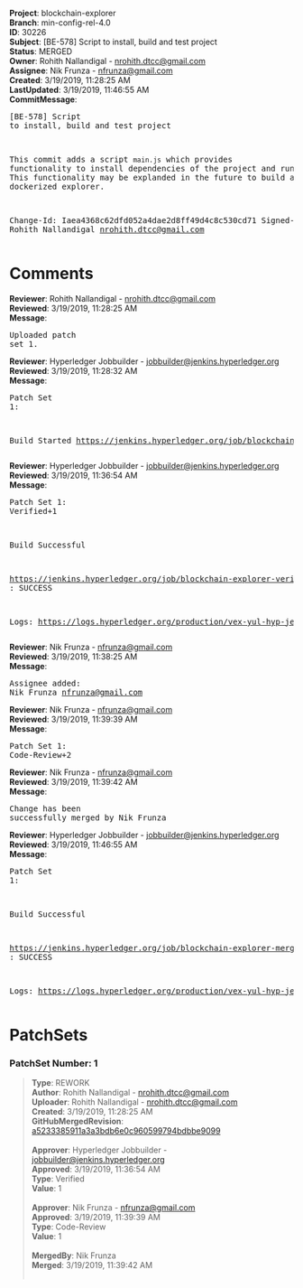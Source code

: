 <strong>Project</strong>: blockchain-explorer<br><strong>Branch</strong>: min-config-rel-4.0<br><strong>ID</strong>: 30226<br><strong>Subject</strong>: [BE-578] Script to install, build and test project<br><strong>Status</strong>: MERGED<br><strong>Owner</strong>: Rohith Nallandigal - nrohith.dtcc@gmail.com<br><strong>Assignee</strong>: Nik Frunza - nfrunza@gmail.com<br><strong>Created</strong>: 3/19/2019, 11:28:25 AM<br><strong>LastUpdated</strong>: 3/19/2019, 11:46:55 AM<br><strong>CommitMessage</strong>:<br><pre>[BE-578] Script to install, build and test project

This commit adds a script `main.js` which provides functionality to
install dependencies of the project and run unit tests. This
functionality may be explanded in the future to build and test a
dockerized explorer.

Change-Id: Iaea4368c62dfd052a4dae2d8ff49d4c8c530cd71
Signed-off-by: Rohith Nallandigal <nrohith.dtcc@gmail.com>
</pre><h1>Comments</h1><strong>Reviewer</strong>: Rohith Nallandigal - nrohith.dtcc@gmail.com<br><strong>Reviewed</strong>: 3/19/2019, 11:28:25 AM<br><strong>Message</strong>: <pre>Uploaded patch set 1.</pre><strong>Reviewer</strong>: Hyperledger Jobbuilder - jobbuilder@jenkins.hyperledger.org<br><strong>Reviewed</strong>: 3/19/2019, 11:28:32 AM<br><strong>Message</strong>: <pre>Patch Set 1:

Build Started https://jenkins.hyperledger.org/job/blockchain-explorer-verify-x86_64/69/</pre><strong>Reviewer</strong>: Hyperledger Jobbuilder - jobbuilder@jenkins.hyperledger.org<br><strong>Reviewed</strong>: 3/19/2019, 11:36:54 AM<br><strong>Message</strong>: <pre>Patch Set 1: Verified+1

Build Successful 

https://jenkins.hyperledger.org/job/blockchain-explorer-verify-x86_64/69/ : SUCCESS

Logs: https://logs.hyperledger.org/production/vex-yul-hyp-jenkins-3/blockchain-explorer-verify-x86_64/69</pre><strong>Reviewer</strong>: Nik Frunza - nfrunza@gmail.com<br><strong>Reviewed</strong>: 3/19/2019, 11:38:25 AM<br><strong>Message</strong>: <pre>Assignee added: Nik Frunza <nfrunza@gmail.com></pre><strong>Reviewer</strong>: Nik Frunza - nfrunza@gmail.com<br><strong>Reviewed</strong>: 3/19/2019, 11:39:39 AM<br><strong>Message</strong>: <pre>Patch Set 1: Code-Review+2</pre><strong>Reviewer</strong>: Nik Frunza - nfrunza@gmail.com<br><strong>Reviewed</strong>: 3/19/2019, 11:39:42 AM<br><strong>Message</strong>: <pre>Change has been successfully merged by Nik Frunza</pre><strong>Reviewer</strong>: Hyperledger Jobbuilder - jobbuilder@jenkins.hyperledger.org<br><strong>Reviewed</strong>: 3/19/2019, 11:46:55 AM<br><strong>Message</strong>: <pre>Patch Set 1:

Build Successful 

https://jenkins.hyperledger.org/job/blockchain-explorer-merge-x86_64/39/ : SUCCESS

Logs: https://logs.hyperledger.org/production/vex-yul-hyp-jenkins-3/blockchain-explorer-merge-x86_64/39</pre><h1>PatchSets</h1><h3>PatchSet Number: 1</h3><blockquote><strong>Type</strong>: REWORK<br><strong>Author</strong>: Rohith Nallandigal - nrohith.dtcc@gmail.com<br><strong>Uploader</strong>: Rohith Nallandigal - nrohith.dtcc@gmail.com<br><strong>Created</strong>: 3/19/2019, 11:28:25 AM<br><strong>GitHubMergedRevision</strong>: [a5233385911a3a3bdb6e0c960599794bdbbe9099](https://github.com/hyperledger/blockchain-explorer/commit/a5233385911a3a3bdb6e0c960599794bdbbe9099)<br><br><strong>Approver</strong>: Hyperledger Jobbuilder - jobbuilder@jenkins.hyperledger.org<br><strong>Approved</strong>: 3/19/2019, 11:36:54 AM<br><strong>Type</strong>: Verified<br><strong>Value</strong>: 1<br><br><strong>Approver</strong>: Nik Frunza - nfrunza@gmail.com<br><strong>Approved</strong>: 3/19/2019, 11:39:39 AM<br><strong>Type</strong>: Code-Review<br><strong>Value</strong>: 1<br><br><strong>MergedBy</strong>: Nik Frunza<br><strong>Merged</strong>: 3/19/2019, 11:39:42 AM<br><br></blockquote>